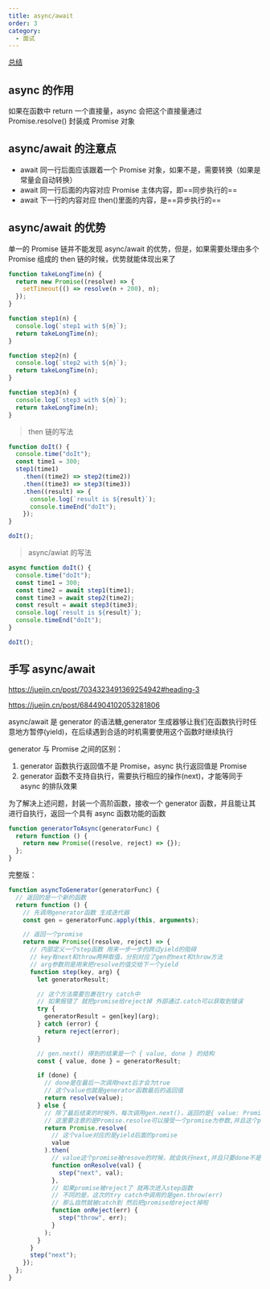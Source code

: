 ```yaml
---
title: async/await
order: 3
category:
  - 面试
---
```


[总结](https://segmentfault.com/a/1190000007535316)

## async 的作用

如果在函数中 return 一个直接量，async 会把这个直接量通过 Promise.resolve() 封装成 Promise 对象

## async/await 的注意点

- await 同一行后面应该跟着一个 Promise 对象，如果不是，需要转换（如果是常量会自动转换）
- await 同一行后面的内容对应 Promise 主体内容，即==同步执行的==
- await 下一行的内容对应 then()里面的内容，是==异步执行的==

## async/await 的优势

单一的 Promise 链并不能发现 async/await 的优势，但是，如果需要处理由多个 Promise 组成的 then 链的时候，优势就能体现出来了

```js
function takeLongTime(n) {
  return new Promise((resolve) => {
    setTimeout(() => resolve(n + 200), n);
  });
}

function step1(n) {
  console.log(`step1 with ${n}`);
  return takeLongTime(n);
}

function step2(n) {
  console.log(`step2 with ${n}`);
  return takeLongTime(n);
}

function step3(n) {
  console.log(`step3 with ${n}`);
  return takeLongTime(n);
}
```

> then 链的写法

```js
function doIt() {
  console.time("doIt");
  const time1 = 300;
  step1(time1)
    .then((time2) => step2(time2))
    .then((time3) => step3(time3))
    .then((result) => {
      console.log(`result is ${result}`);
      console.timeEnd("doIt");
    });
}

doIt();
```

> async/awiat 的写法

```js
async function doIt() {
  console.time("doIt");
  const time1 = 300;
  const time2 = await step1(time1);
  const time3 = await step2(time2);
  const result = await step3(time3);
  console.log(`result is ${result}`);
  console.timeEnd("doIt");
}

doIt();
```

## 手写 async/await

https://juejin.cn/post/7034323491369254942#heading-3

https://juejin.cn/post/6844904102053281806

async/await 是 generator 的语法糖,generator 生成器够让我们在函数执行时任意地方暂停(yield)，在后续遇到合适的时机需要使用这个函数时继续执行

generator 与 Promise 之间的区别：

1. generator 函数执行返回值不是 Promise，async 执行返回值是 Promise
2. generator 函数不支持自执行，需要执行相应的操作(next)，才能等同于 async 的排队效果

为了解决上述问题，封装一个高阶函数，接收一个 generator 函数，并且能让其进行自执行，返回一个具有 async 函数功能的函数

```js
function generatorToAsync(generatorFunc) {
  return function () {
    return new Promise((resolve, reject) => {});
  };
}
```

完整版：

```js
function asyncToGenerator(generatorFunc) {
  // 返回的是一个新的函数
  return function () {
    // 先调用generator函数 生成迭代器
    const gen = generatorFunc.apply(this, arguments);

    // 返回一个promise
    return new Promise((resolve, reject) => {
      // 内部定义一个step函数 用来一步一步的跨过yield的阻碍
      // key有next和throw两种取值，分别对应了gen的next和throw方法
      // arg参数则是用来把resolve的值交给下一个yield
      function step(key, arg) {
        let generatorResult;

        // 这个方法需要包裹在try catch中
        // 如果报错了 就把promise给reject掉 外部通过.catch可以获取到错误
        try {
          generatorResult = gen[key](arg);
        } catch (error) {
          return reject(error);
        }

        // gen.next() 得到的结果是一个 { value, done } 的结构
        const { value, done } = generatorResult;

        if (done) {
          // done是在最后一次调用next后才会为true
          // 这个value也就是generator函数最后的返回值
          return resolve(value);
        } else {
          // 除了最后结束的时候外，每次调用gen.next()，返回的是{ value: Promise, done: false } 的结构，
          // 这里要注意的是Promise.resolve可以接受一个promise为参数,并且这个promise参数被resolve的时候，这个then才会被调用
          return Promise.resolve(
            // 这个value对应的是yield后面的promise
            value
          ).then(
            // value这个promise被resove的时候，就会执行next,并且只要done不是true的时候 就会递归的往下解开promise
            function onResolve(val) {
              step("next", val);
            },
            // 如果promise被reject了 就再次进入step函数
            // 不同的是，这次的try catch中调用的是gen.throw(err)
            // 那么自然就被catch到 然后把promise给reject掉啦
            function onReject(err) {
              step("throw", err);
            }
          );
        }
      }
      step("next");
    });
  };
}
```
